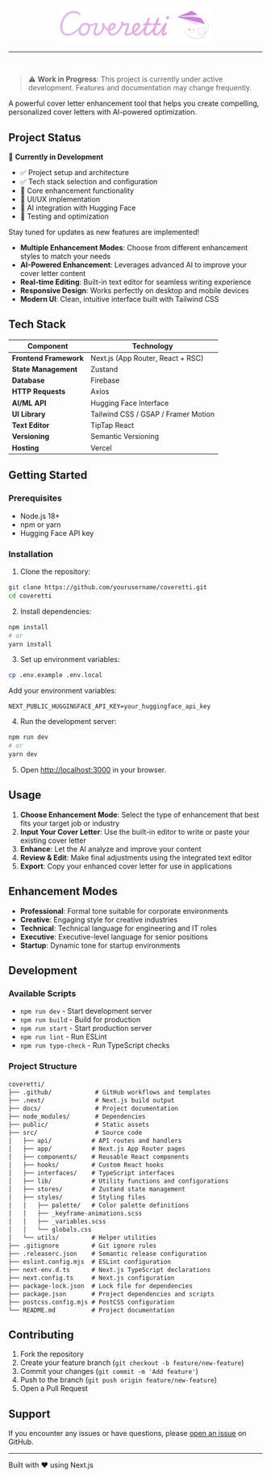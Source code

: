 <div align="center">
  <img src="public/brand/logo-with-name.png" alt="Coveretti Logo" width="300" />
</div>

<hr>

<br>

> ⚠️ **Work in Progress**: This project is currently under active development. Features and documentation may change frequently.

A powerful cover letter enhancement tool that helps you create compelling, personalized cover letters with AI-powered optimization.

## Project Status

🚧 **Currently in Development**

- ✅ Project setup and architecture  
- ✅ Tech stack selection and configuration  
- 🔄 Core enhancement functionality  
- 🔲 UI/UX implementation  
- 🔲 AI integration with Hugging Face  
- 🧪 Testing and optimization  

Stay tuned for updates as new features are implemented!

- **Multiple Enhancement Modes**: Choose from different enhancement styles to match your needs
- **AI-Powered Enhancement**: Leverages advanced AI to improve your cover letter content
- **Real-time Editing**: Built-in text editor for seamless writing experience
- **Responsive Design**: Works perfectly on desktop and mobile devices
- **Modern UI**: Clean, intuitive interface built with Tailwind CSS

## Tech Stack

| Component | Technology |
|-----------|------------|
| **Frontend Framework** | Next.js (App Router, React + RSC) |
| **State Management** | Zustand |
| **Database** | Firebase |
| **HTTP Requests** | Axios |
| **AI/ML API** | Hugging Face Interface |
| **UI Library** | Tailwind CSS / GSAP / Framer Motion |
| **Text Editor** | TipTap React |
| **Versioning** | Semantic Versioning |
| **Hosting** | Vercel |

## Getting Started

### Prerequisites

- Node.js 18+ 
- npm or yarn
- Hugging Face API key

### Installation

1. Clone the repository:
```bash
git clone https://github.com/yourusername/coveretti.git
cd coveretti
```

2. Install dependencies:
```bash
npm install
# or
yarn install
```

3. Set up environment variables:
```bash
cp .env.example .env.local
```

Add your environment variables:
```env
NEXT_PUBLIC_HUGGINGFACE_API_KEY=your_huggingface_api_key
```

4. Run the development server:
```bash
npm run dev
# or
yarn dev
```

5. Open [http://localhost:3000](http://localhost:3000) in your browser.

## Usage

1. **Choose Enhancement Mode**: Select the type of enhancement that best fits your target job or industry
2. **Input Your Cover Letter**: Use the built-in editor to write or paste your existing cover letter
3. **Enhance**: Let the AI analyze and improve your content
4. **Review & Edit**: Make final adjustments using the integrated text editor
5. **Export**: Copy your enhanced cover letter for use in applications

## Enhancement Modes

- **Professional**: Formal tone suitable for corporate environments
- **Creative**: Engaging style for creative industries
- **Technical**: Technical language for engineering and IT roles
- **Executive**: Executive-level language for senior positions
- **Startup**: Dynamic tone for startup environments

## Development

### Available Scripts

- `npm run dev` - Start development server
- `npm run build` - Build for production
- `npm run start` - Start production server
- `npm run lint` - Run ESLint
- `npm run type-check` - Run TypeScript checks

### Project Structure

```
coveretti/
├── .github/            # GitHub workflows and templates
├── .next/              # Next.js build output
├── docs/               # Project documentation
├── node_modules/       # Dependencies
├── public/             # Static assets
├── src/                # Source code
│   ├── api/           # API routes and handlers
│   ├── app/           # Next.js App Router pages
│   ├── components/    # Reusable React components
│   ├── hooks/         # Custom React hooks
│   ├── interfaces/    # TypeScript interfaces
│   ├── lib/           # Utility functions and configurations
│   ├── stores/        # Zustand state management
│   ├── styles/        # Styling files
│   │   ├── palette/   # Color palette definitions
│   │   ├── _keyframe-animations.scss
│   │   ├── _variables.scss
│   │   └── globals.css
│   └── utils/         # Helper utilities
├── .gitignore         # Git ignore rules
├── .releaserc.json    # Semantic release configuration
├── eslint.config.mjs  # ESLint configuration
├── next-env.d.ts      # Next.js TypeScript declarations
├── next.config.ts     # Next.js configuration
├── package-lock.json  # Lock file for dependencies
├── package.json       # Project dependencies and scripts
├── postcss.config.mjs # PostCSS configuration
└── README.md          # Project documentation
```

## Contributing

1. Fork the repository
2. Create your feature branch (`git checkout -b feature/new-feature`)
3. Commit your changes (`git commit -m 'Add feature'`)
4. Push to the branch (`git push origin feature/new-feature`)
5. Open a Pull Request


## Support

If you encounter any issues or have questions, please [open an issue](https://github.com/biellamariscotes/coveretti/issues) on GitHub.

---

Built with ❤️ using Next.js